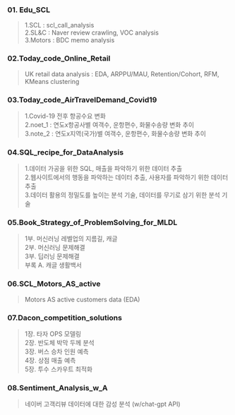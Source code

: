 ### 01. Edu_SCL
> 1.SCL : scl_call_analysis  
> 2.SL&C : Naver review crawling, VOC analysis  
> 3.Motors : BDC memo analysis  

### 02.Today_code_Online_Retail
> UK retail data analysis : EDA, ARPPU/MAU, Retention/Cohort, RFM, KMeans clustering  

### 03.Today_code_AirTravelDemand_Covid19
> 1.Covid-19 전후 항공수요 변화  
> 2.noet_1 : 연도x항공사별 여객수, 운항편수, 화물수송량 변화 추이  
> 3.note_2 : 연도x지역(국가)별 여객수, 운항편수, 화물수송량 변화 추이

### 04.SQL_recipe_for_DataAnalysis
> 1.데이터 가공을 위한 SQL, 매출을 파악하기 위한 데이터 추출  
> 2.웹사이트에서의 행동을 파악하는 데이터 추출, 사용자를 파악하기 위한 데이터 추출  
> 3.데이터 활용의 정밀도를 높이는 분석 기술, 데이터를 무기로 삼기 위한 분석 기술  

### 05.Book_Strategy_of_ProblemSolving_for_MLDL
> 1부. 머신러닝 레벨업의 지름길, 캐글  
> 2부. 머신러닝 문제해결  
> 3부. 딥러닝 문제해결  
> 부록 A. 캐글 생활백서  

### 06.SCL_Motors_AS_active
> Motors AS active customers data (EDA) 

### 07.Dacon_competition_solutions
> 1장. 타자 OPS 모델링   
> 2장. 반도체 박막 두께 분석  
> 3장. 버스 승차 인원 예측  
> 4장. 상점 매출 예측  
> 5장. 투수 스카우트 최적화  

### 08.Sentiment_Analysis_w_A
> 네이버 고객리뷰 데이터에 대한 감성 분석 (w/chat-gpt API) 


